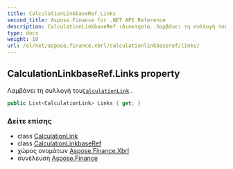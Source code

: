 ```yaml
---
title: CalculationLinkbaseRef.Links
second_title: Aspose.Finance for .NET API Reference
description: CalculationLinkbaseRef ιδιοκτησία. Λαμβάνει τη συλλογή τουCalculationLink .
type: docs
weight: 10
url: /el/net/aspose.finance.xbrl/calculationlinkbaseref/links/
---
```

## CalculationLinkbaseRef.Links property

Λαμβάνει τη συλλογή του[`CalculationLink`](../../calculationlink/) .

```csharp
public List<CalculationLink> Links { get; }
```

### Δείτε επίσης

* class [CalculationLink](../../calculationlink/)
* class [CalculationLinkbaseRef](../)
* χώρος ονομάτων [Aspose.Finance.Xbrl](../../calculationlinkbaseref/)
* συνέλευση [Aspose.Finance](../../../)


